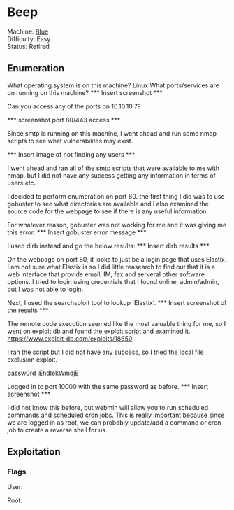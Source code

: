 # Beep

Machine: [Blue](https://app.hackthebox.com/machines/Beep)\
Difficulty: Easy\
Status: Retired



## Enumeration

What operating system is on this machine? Linux
What ports/services are on running on this machine? 
*** Insert screenshot ***


Can you access any of the ports on 10.10.10.7? 

*** screenshot port 80/443 access ***


Since smtp is running on this machine, I went ahead and run some nmap scripts to see what vulnerabilites may exist.

*** Insert image of not finding any users ***

I went ahead and ran all of the smtp scripts that were available to me with nmap, but I did not have any success getting any information in terms of users etc. 

I decided to perform enumeration on port 80. the first thing I did was to use gobuster to see what directories are available and I also examined the source code for the webpage to see if there is any useful information.

For whatever reason, gobuster was not working for me and it was giving me this error: 
*** Insert gobuster error message ***

I used dirb instead and go the below results:
*** Insert dirb results ***

On the webpage on port 80, it looks to just be a login page that uses Elastix. I am not sure what Elastix is so I did little reasearch to find out that it is a web interface that provide email, IM, fax and serveral other software options. I tried to login using credentials that I found online, admin/admin, but I was not able to login. 


Next, I used the searchsploit tool to lookup 'Elastix'. 
*** Insert screenshot of the results ***


The remote code execution seemed like the most valuable thing for me, so I went on exploit db and found the exploit script and examined it. https://www.exploit-db.com/exploits/18650

I ran the script but I did not have any success, so I tried the local file exclusion exploit. 


passw0rd 
jEhdIekWmdjE




Logged in to port 10000 with the same password as before.
*** Insert screenshot *** 




I did not know this before, but webmin will allow you to run scheduled commands and scheduled cron jobs. This is really important because since we are logged in as root, we can probably update/add a command or cron job to create a reverse shell for us.







## Exploitation




### Flags
User:



Root: 
